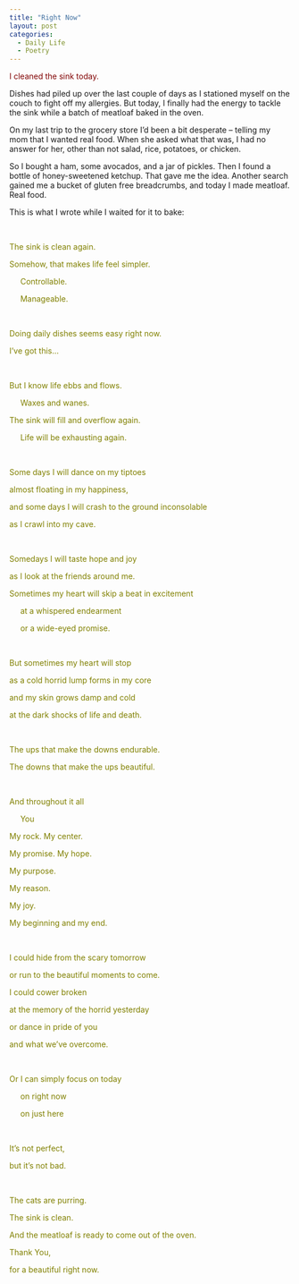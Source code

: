 ```yaml
---
title: "Right Now"
layout: post
categories:
  - Daily Life
  - Poetry
---
```

<p><span style="color: #800000;">I cleaned the sink today.</span></p>
<p>Dishes had piled up over the last couple of days as I stationed myself on the couch to fight off my allergies. But today, I finally had the energy to tackle the sink while a batch of meatloaf baked in the oven.</p>
<p>On my last trip to the grocery store I&rsquo;d been a bit desperate &ndash; telling my mom that I wanted real food. When she asked what that was, I had no answer for her, other than not salad, rice, potatoes, or chicken.</p>
<p>So I bought a ham, some avocados, and a jar of pickles. Then I found a bottle of honey-sweetened ketchup. That gave me the idea. Another search gained me a bucket of gluten free breadcrumbs, and today I made meatloaf. Real food.</p>
<p>This is what I wrote while I waited for it to bake:</p>
<p>&nbsp;</p>
<p><span style="color: #808000;">The sink is clean again.</span></p>
<p><span style="color: #808000;">Somehow, that makes life feel simpler.</span></p>
<p><span style="color: #808000;">&nbsp;&nbsp;&nbsp;&nbsp; Controllable.</span></p>
<p><span style="color: #808000;">&nbsp;&nbsp;&nbsp;&nbsp; Manageable.&nbsp;&nbsp;&nbsp;&nbsp;&nbsp;&nbsp;</span></p>
<p><span style="color: #808000;">&nbsp;</span></p>
<p><span style="color: #808000;">Doing daily dishes seems easy right now.</span></p>
<p><span style="color: #808000;">I&rsquo;ve got this&hellip;</span></p>
<p><span style="color: #808000;">&nbsp;</span></p>
<p><span style="color: #808000;">But I know life ebbs and flows.</span></p>
<p><span style="color: #808000;">&nbsp;&nbsp;&nbsp;&nbsp; Waxes and wanes.</span></p>
<p><span style="color: #808000;">The sink will fill and overflow again.</span></p>
<p><span style="color: #808000;">&nbsp;&nbsp;&nbsp;&nbsp; Life will be exhausting again.</span></p>
<p><span style="color: #808000;">&nbsp;</span></p>
<p><span style="color: #808000;">Some days I will dance on my tiptoes</span></p>
<p><span style="color: #808000;">almost floating in my happiness,</span></p>
<p><span style="color: #808000;">and some days I will crash to the ground inconsolable</span></p>
<p><span style="color: #808000;">as I crawl into my cave.</span></p>
<p><span style="color: #808000;">&nbsp;</span></p>
<p><span style="color: #808000;">Somedays I will taste hope and joy</span></p>
<p><span style="color: #808000;">as I look at the friends around me.</span></p>
<p><span style="color: #808000;">Sometimes my heart will skip a beat in excitement</span></p>
<p><span style="color: #808000;">&nbsp;&nbsp;&nbsp;&nbsp; at a whispered endearment</span></p>
<p><span style="color: #808000;">&nbsp;&nbsp;&nbsp;&nbsp; or a wide-eyed promise.</span></p>
<p><span style="color: #808000;">&nbsp;</span></p>
<p><span style="color: #808000;">But sometimes my heart will stop</span></p>
<p><span style="color: #808000;">as a cold horrid lump forms in my core</span></p>
<p><span style="color: #808000;">and my skin grows damp and cold</span></p>
<p><span style="color: #808000;">at the dark shocks of life and death.</span></p>
<p><span style="color: #808000;">&nbsp;</span></p>
<p><span style="color: #808000;">The ups that make the downs endurable.</span></p>
<p><span style="color: #808000;">The downs that make the ups beautiful.</span></p>
<p><span style="color: #808000;">&nbsp;</span></p>
<p><span style="color: #808000;">And throughout it all</span></p>
<p><span style="color: #808000;">&nbsp;&nbsp;&nbsp;&nbsp; You</span></p>
<p><span style="color: #808000;">My rock. My center.</span></p>
<p><span style="color: #808000;">My promise. My hope.</span></p>
<p><span style="color: #808000;">My purpose.</span></p>
<p><span style="color: #808000;">My reason.</span></p>
<p><span style="color: #808000;">My joy.</span></p>
<p><span style="color: #808000;">My beginning and my end.</span></p>
<p><span style="color: #808000;">&nbsp;</span></p>
<p><span style="color: #808000;">I could hide from the scary tomorrow</span></p>
<p><span style="color: #808000;">or run to the beautiful moments to come.</span></p>
<p><span style="color: #808000;">I could cower broken</span></p>
<p><span style="color: #808000;">at the memory of the horrid yesterday</span></p>
<p><span style="color: #808000;">or dance in pride of you</span></p>
<p><span style="color: #808000;">and what we&rsquo;ve overcome.</span></p>
<p><span style="color: #808000;">&nbsp;</span></p>
<p><span style="color: #808000;">Or I can simply focus on today</span></p>
<p><span style="color: #808000;">&nbsp;&nbsp;&nbsp;&nbsp; on right now</span></p>
<p><span style="color: #808000;">&nbsp;&nbsp;&nbsp;&nbsp; on just here</span></p>
<p><span style="color: #808000;">&nbsp;</span></p>
<p><span style="color: #808000;">It&rsquo;s not perfect,</span></p>
<p><span style="color: #808000;">but it&rsquo;s not bad.</span></p>
<p><span style="color: #808000;">&nbsp;</span></p>
<p><span style="color: #808000;">The cats are purring.</span></p>
<p><span style="color: #808000;">The sink is clean.</span></p>
<p><span style="color: #808000;">And the meatloaf is ready to come out of the oven.</span></p>
<p><span style="color: #808000;">Thank You,</span></p>
<p><span style="color: #808000;">for a beautiful right now.</span></p>
